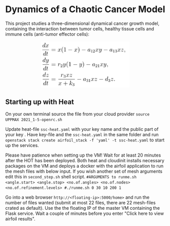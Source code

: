 # Dynamics of a Chaotic Cancer Model
This project studies a three-dimensional dynamical cancer growth model, containing the interaction between tumor cells, healthy tissue cells and immune cells (anti-tumor effector cells):
<div style="text-align:center"><img src="/images/eq.png" alt="workflow" width=55% /></div>

## Starting up with Heat
On your own terminal source the file from your cloud provider
```source UPPMAX 2021_1-5-openrc.sh```

Update heat-file `ssc-heat.yaml` with your key name <personal key-pair> and the public part of your key <public key>.
Have key-file and the `ssc-heat.yaml` in the same folder and run
``` openstack stack create airfoil_stack -f 'yaml' -t ssc-heat.yaml``` to start up the services.

Please have patience when setting up the VM! Wait for at least 20 minutes after the HOT has been deployed. Both heat and cloudinit installs necessary packages on the VM and deploys a docker with the airfoil application to run the mesh files with below input. If you wish another set of mesh arguments edit this in `second_step.sh` shell script.
`#ARGUMENTS to runme.sh <angle.start> <angle.stop> <no.of.angles> <no.of.nodes> <no.of.refinement.levels>
 #./runme.sh 0 30 10 200 1`


Go into a web browser `http://<floating-ip>:5000/home>` and run the number of files wanted (submit at most 22 files, there are 22 mesh-files crated as default). Use the the floating IP of the master VM containing the Flask service. Wait a couple of minutes before you enter "Click here to view airfoil results".

